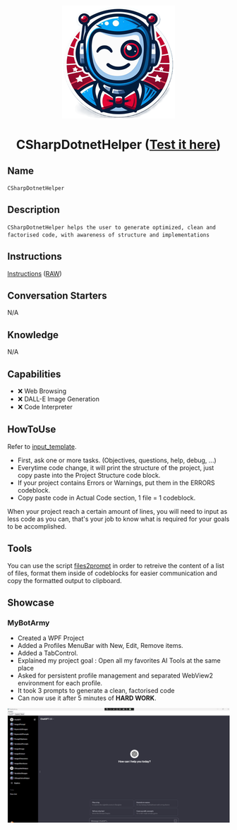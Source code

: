 <div align="center">

![Logo](../../../media/mygpts_logo256.png)

# CSharpDotnetHelper ([Test it here](https://chat.openai.com/g/g-dnsubcd19-csharpdotnethelper))

</div>

## Name

`CSharpDotnetHelper`

## Description

`CSharpDotnetHelper helps the user to generate optimized, clean and factorised code, with awareness of structure and implementations`

## Instructions

[Instructions](https://github.com/innovatodev/MyGPTs/blob/main/GPTs/Code/CSharpDotnetHelper/CSharpDotnetHelper.md)
([RAW](https://github.com/innovatodev/MyGPTs/raw/main/GPTs/Code/CSharpDotnetHelper/CSharpDotnetHelper.md))

## Conversation Starters

N/A

## Knowledge

N/A

## Capabilities

- ❌ Web Browsing
- ❌ DALL-E Image Generation
- ❌ Code Interpreter

## HowToUse

Refer to [input_template](https://github.com/innovatodev/MyGPTs/raw/main/GPTs/Code/CSharpDotnetHelper/input_template.txt).

- First, ask one or more tasks. (Objectives, questions, help, debug, ...)
- Everytime code change, it will print the structure of the project, just copy paste into the Project Structure code block.
- If your project contains Errors or Warnings, put them in the ERRORS codeblock.
- Copy paste code in Actual Code section, 1 file = 1 codeblock.

When your project reach a certain amount of lines, you will need to input as less code as you can, that's your job to know what is required for your goals to be accomplished.

## Tools

You can use the script [files2prompt](https://github.com/innovatodev/MyGPTs/blob/main/Tools/files2prompt) in order to retreive the content of a list of files, format them inside of codeblocks for easier communication and copy the formatted output to clipboard.

## Showcase

### MyBotArmy

- Created a WPF Project
- Added a Profiles MenuBar with New, Edit, Remove items.
- Added a TabControl.
- Explained my project goal : Open all my favorites AI Tools at the same place
- Asked for persistent profile management and separated WebView2 environment for each profile.
- It took 3 prompts to generate a clean, factorised code
- Can now use it after 5 minutes of **HARD WORK**.

<div align="center">

![Logo](./media/CSharpDotnetHelper_Showcase1.gif)

</div>
